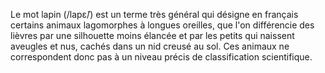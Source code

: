 Le mot lapin (/lapε̃/) est un terme très général qui désigne en français certains animaux lagomorphes à longues oreilles, que l'on différencie des lièvres par une silhouette moins élancée et par les petits qui naissent aveugles et nus, cachés dans un nid creusé au sol. Ces animaux ne correspondent donc pas à un niveau précis de classification scientifique.